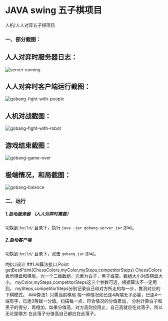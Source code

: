 # JAVA swing 五子棋项目
人机/人人对弈五子棋项目

### 一、部分截图：

人人对弈时服务器日志：
-----------------------------------
![server running](http://res.mrhuo.com/github/gobang-simple-server.png)

人人对弈时客户端运行截图：
-----------------------------------
![gobang-fight-with-people](http://res.mrhuo.com/github/gobang-fight-with-people.png)

人机对战截图：
-----------------------------------
![gobang-fight-with-robot](http://res.mrhuo.com/github/gobang-fight-with-robot.png)

游戏结束截图：
-----------------------------------
![gobang-game-over](http://res.mrhuo.com/github/gobang-game-over.png)

极端情况，和局截图：
-----------------------------------
![gobang-balance](http://res.mrhuo.com/github/gobang-balance.png)

### 二、运行

##### 1.启动服务器 （人人对弈时需要）
切换到 `build/` 目录下，执行 `java -jar gobang-server.jar` 即可。

##### 2.启动客户端
切换到 `build/` 目录下，双击 `gobang.jar` 即可。


#接口设计
##1.AI算法接口
Point getBestPoint(ChessColors,myColor,mySteps,competitorSteps)
ChessColors表示棋盘和棋局，为一个二维数组，元素为白子，黑子或空。数组大小对应棋盘大小。
myColor,mySteps,competitorSteps这三个参数可选，根据算法不一定用到。
mySteps,competitorSteps分别记录自己和对方所走的每一步，推测对应的下棋模式。
###算法1. 只需当前棋局
每一种情况如已连4两端无子必赢，已连4一端有字，已连3等赋一分值。扫描每一点，符合情况的分值累加，
分别计算白子和黑子的得分，再相加，如果分值高，对方高则应阻止，自己高就应在此落子，所以无论是哪方
在此落子分值高自己都应在此落子。